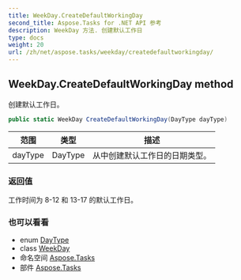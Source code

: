 ```yaml
---
title: WeekDay.CreateDefaultWorkingDay
second_title: Aspose.Tasks for .NET API 参考
description: WeekDay 方法. 创建默认工作日
type: docs
weight: 20
url: /zh/net/aspose.tasks/weekday/createdefaultworkingday/
---
```

## WeekDay.CreateDefaultWorkingDay method

创建默认工作日。

```csharp
public static WeekDay CreateDefaultWorkingDay(DayType dayType)
```

| 范围 | 类型 | 描述 |
| --- | --- | --- |
| dayType | DayType | 从中创建默认工作日的日期类型。 |

### 返回值

工作时间为 8-12 和 13-17 的默认工作日。

### 也可以看看

* enum [DayType](../../daytype/)
* class [WeekDay](../)
* 命名空间 [Aspose.Tasks](../../weekday/)
* 部件 [Aspose.Tasks](../../../)


